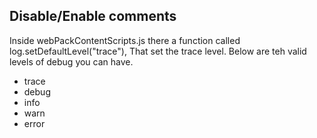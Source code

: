 ## Disable/Enable comments

Inside webPackContentScripts.js there a function called log.setDefaultLevel("trace"),  That set the trace level.  Below are teh valid levels of debug you can have.  

* trace
* debug
* info
* warn
* error